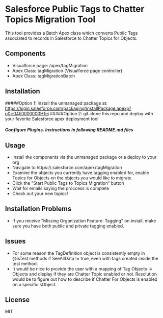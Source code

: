 Salesforce Public Tags to Chatter Topics Migration Tool
=========

This tool provides a Batch Apex class which converts Public Tags associated to records in Salesforce to Chatter Topics for Objects.

Components
--

  - Visualforce page: /apex/tagMigration
  - Apex Class: tagMigration (Visualforce page controller)
  - Apex Class: tagMigrationBatch



Installation
--------------

#####Option 1:
Install the unmanaged package at: https://login.salesforce.com/packaging/installPackage.apexp?p0=04ti0000000H1ei
#####Option 2:
git clone this repo and deploy with your favorite Salesforce apex deployment tool
##### Configure Plugins. Instructions in following README.md files

Usage
--------------
  - Install the components via the unmanaged package or a deploy to your org
  - Navigate to https://<instance>.salesforce.com/apex/tagMigration
  - Examine the objects you currently have tagging enabled for, enable Topics for Objects on the objects you would like to migrate.
  - Click the "Start Public Tags to Topics Migration" button
  - Wait for emails saying the proccess is complete
  - Check out your new topics!

Installation Problems
--------------
  - If you receive "Missing Organization Feature: Tagging" on install, make sure you have both public and private tagging enabled.
 
Issues
--------------
 - For some reason the TagDefinition object is consistently empty in @isTest methods if SeeAllData != true, even with tags created inside the test method.
 - It would be nice to provide the user with a mapping of Tag Objects -> Objects and display if they are Chatter Topic enabled or not. Resolution would be to figure out how to describe if Chatter For Objects is enabled on a specific sObject.

License
----

MIT

    
